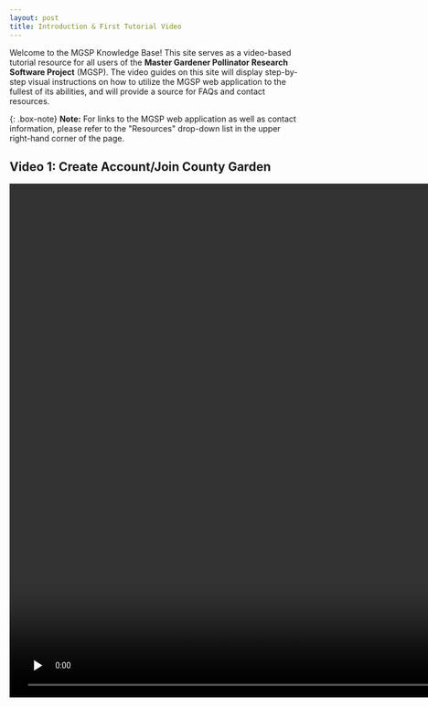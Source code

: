 ```yaml
---
layout: post
title: Introduction & First Tutorial Video
---
```


Welcome to the MGSP Knowledge Base! This site serves as a video-based tutorial resource for all users of the **Master Gardener Pollinator Research Software Project** (MGSP).
The video guides on this site will display step-by-step visual instructions on how to utilize the MGSP web application to the fullest of its abilities, and will provide a source for FAQs and contact resources.

{: .box-note}
**Note:** For links to the MGSP web application as well as contact information, please refer to the "Resources" drop-down list in the upper right-hand corner of the page.

## **Video 1:** Create Account/Join County Garden


<video width='1600' height='900' preload='none' controls>
    <source src="/video/Test_Video.mp4" type="video/mp4" />
</video>





